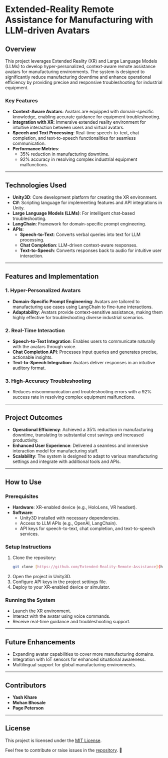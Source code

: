 # Extended-Reality Remote Assistance for Manufacturing with LLM-driven Avatars

## Overview

This project leverages Extended Reality (XR) and Large Language Models (LLMs) to develop hyper-personalized, context-aware remote assistance avatars for manufacturing environments. The system is designed to significantly reduce manufacturing downtime and enhance operational efficiency by providing precise and responsive troubleshooting for industrial equipment.

### Key Features
- **Context-Aware Avatars**: Avatars are equipped with domain-specific knowledge, enabling accurate guidance for equipment troubleshooting.
- **Integration with XR**: Immersive extended reality environment for intuitive interaction between users and virtual avatars.
- **Speech and Text Processing**: Real-time speech-to-text, chat completion, and text-to-speech functionalities for seamless communication.
- **Performance Metrics**:
  - 35% reduction in manufacturing downtime.
  - 92% accuracy in resolving complex industrial equipment malfunctions.

---

## Technologies Used
- **Unity3D**: Core development platform for creating the XR environment.
- **C#**: Scripting language for implementing features and API integrations in Unity.
- **Large Language Models (LLMs)**: For intelligent chat-based troubleshooting.
- **LangChain**: Framework for domain-specific prompt engineering.
- **APIs**:
  - **Speech-to-Text**: Converts verbal queries into text for LLM processing.
  - **Chat Completion**: LLM-driven context-aware responses.
  - **Text-to-Speech**: Converts responses back to audio for intuitive user interaction.

---

## Features and Implementation

### 1. Hyper-Personalized Avatars
- **Domain-Specific Prompt Engineering**: Avatars are tailored to manufacturing use cases using LangChain to fine-tune interactions.
- **Adaptability**: Avatars provide context-sensitive assistance, making them highly effective for troubleshooting diverse industrial scenarios.

### 2. Real-Time Interaction
- **Speech-to-Text Integration**: Enables users to communicate naturally with the avatars through voice.
- **Chat Completion API**: Processes input queries and generates precise, actionable insights.
- **Text-to-Speech Integration**: Avatars deliver responses in an intuitive auditory format.

### 3. High-Accuracy Troubleshooting
- Reduces miscommunication and troubleshooting errors with a 92% success rate in resolving complex equipment malfunctions.

---

## Project Outcomes
- **Operational Efficiency**: Achieved a 35% reduction in manufacturing downtime, translating to substantial cost savings and increased productivity.
- **Enhanced User Experience**: Delivered a seamless and immersive interaction model for manufacturing staff.
- **Scalability**: The system is designed to adapt to various manufacturing settings and integrate with additional tools and APIs.

---

## How to Use

### Prerequisites
- **Hardware**: XR-enabled device (e.g., HoloLens, VR headset).
- **Software**:
  - Unity3D installed with necessary dependencies.
  - Access to LLM APIs (e.g., OpenAI, LangChain).
  - API keys for speech-to-text, chat completion, and text-to-speech services.

### Setup Instructions
1. Clone the repository:
   ```bash
   git clone [https://github.com/Extended-Reality-Remote-Assistance](https://github.com/YashKhare20/Avatar-Controller/)
   ```
2. Open the project in Unity3D.
3. Configure API keys in the project settings file.
4. Deploy to your XR-enabled device or simulator.

### Running the System
- Launch the XR environment.
- Interact with the avatar using voice commands.
- Receive real-time guidance and troubleshooting support.

---

## Future Enhancements
- Expanding avatar capabilities to cover more manufacturing domains.
- Integration with IoT sensors for enhanced situational awareness.
- Multilingual support for global manufacturing environments.

---

## Contributors
- **Yash Khare** 
- **Mohan Bhosale**
- **Page Peterson**

---

## License
This project is licensed under the [MIT License](LICENSE).

Feel free to contribute or raise issues in the [repository](https://github.com/your-repo/Extended-Reality-Remote-Assistance). 🚀
